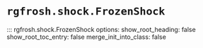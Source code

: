 # `rgfrosh.shock.FrozenShock`

::: rgfrosh.shock.FrozenShock
    options:
      show_root_heading: false
      show_root_toc_entry: false
      merge_init_into_class: false
